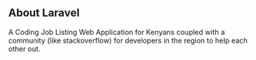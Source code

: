 ## About Laravel

A Coding Job Listing Web Application for Kenyans coupled with a community (like stackoverflow) for developers in the region to help each other out.
